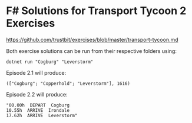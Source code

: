 # F# Solutions for Transport Tycoon 2 Exercises

https://github.com/trustbit/exercises/blob/master/transport-tycoon.md

Both exercise solutions can be run from their respective folders using:

```dotnet run "Cogburg" "Leverstorm"```

Episode 2.1 will produce:

```(["Cogburg"; "Copperhold"; "Leverstorm"], 1616)```

Episode 2.2 will produce:

```
"00.00h  DEPART  Cogburg
10.55h  ARRIVE  Irondale
17.62h  ARRIVE  Leverstorm"
```
